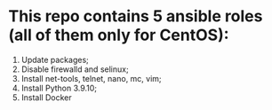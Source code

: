 # This repo contains 5 ansible roles (all of them only for CentOS):
1. Update packages;
2. Disable firewalld and selinux;
3. Install net-tools, telnet, nano, mc, vim;
4. Install Python 3.9.10;
5. Install Docker
